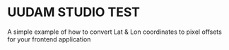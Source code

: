 # UUDAM STUDIO TEST

A simple example of how to convert Lat & Lon coordinates to pixel offsets for your frontend application
